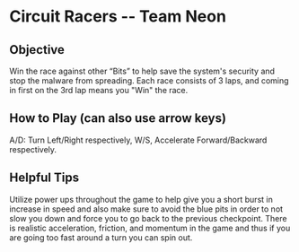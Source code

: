 # Circuit Racers -- Team Neon
## Objective
Win the race against other “Bits” to help save the system's security and stop the malware from spreading. Each race consists of 3 laps, and coming in first on the 3rd lap means you "Win" the race.

## How to Play (can also use arrow keys)
A/D: Turn Left/Right respectively, W/S, Accelerate Forward/Backward respectively.

## Helpful Tips
Utilize power ups throughout the game to help give you a short burst in increase in speed and also make sure to avoid the blue pits in order to not slow you down and force you to go back to the previous checkpoint. There is realistic acceleration, friction, and momentum in the game and thus if you are going too fast around a turn you can spin out.
